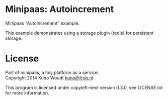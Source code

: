 Minipaas: Autoincrement
=======================

Minipaas "Autoincrement" example.

This example demonstrates using a storage plugin (redis) for persistent storage.


License
=======

Part of minipaas, a tiny platform as a service.  
Copyright 2014 Kuno Woudt <kuno@frob.nl>

This program is licensed under copyleft-next version 0.3.0,
see LICENSE.txt for more information.

